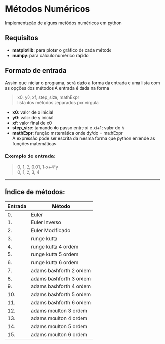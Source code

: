 # Métodos Numéricos
Implementação de alguns metódos numéricos em python

## Requisitos
- **matplotlib**: para plotar o gráfico de cada método
- **numpy**: para cálculo numérico rápido 

## Formato de entrada
Assim que iniciar o programa, será dado a forma da entrada
e uma lista com as opções dos métodos
A entrada é dada na forma 
>x0, y0, xf, step_size, mathExpr  
>lista dos métodos separados por vírgula
- **x0**: valor de x inicial
- **y0**: valor de y inicial
- **xf**: valor final de x0
- **step_size**: tamando do passo entre xi e xi+1; valor do `h`
- **mathExpr**: função matemática onde dy/dx = mathExpr  
A expressão pode ser escrita da mesma forma que python entende as funções matemáticas

### Exemplo de entrada:
>0, 1, 2, 0.01, 1-x+4*y  
>0, 1, 2, 3, 4

----------

## Índice de métodos:
|Entrada|Método|
|--|--|
|0. |Euler|
|1. |Euler Inverso|
|2. |Euler Modificado|
|3. |runge kutta|
|4. |runge kutta 4 ordem|
|5. |runge kutta 5 ordem|
|6. |runge kutta 6 ordem|
|7. |adams bashforth 2 ordem|
|8. |adams bashforth 3 ordem|
|9. |adams bashforth 4 ordem|
|10.| adams bashforth 5 ordem|
|11.| adams bashforth 6 ordem|
|12.| adams moulton 3 ordem|
|13.| adams moulton 4 ordem|
|14.| adams moulton 5 ordem|
|15.| adams moulton 6 ordem|

